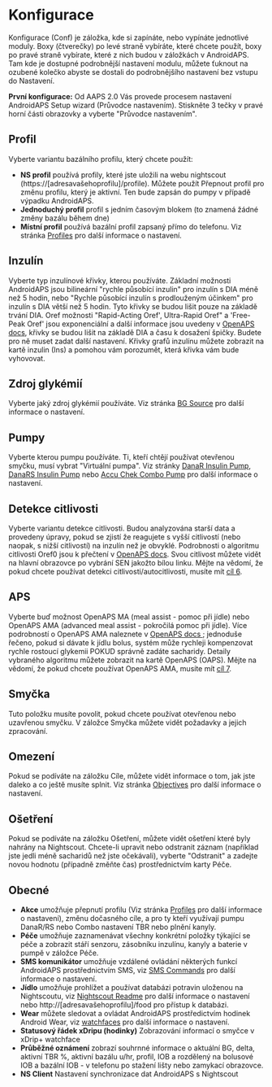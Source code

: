 # Konfigurace

Konfigurace (Conf) je záložka, kde si zapínáte, nebo vypínáte jednotlivé moduly. Boxy (čtverečky) po levé straně vybíráte, které chcete použít, boxy po pravé straně vybírate, které z nich budou v záložkách v AndroidAPS. Tam kde je dostupné podrobnější nastavení modulu, můžete ťuknout na ozubené kolečko abyste se dostali do podrobnějšího nastavení bez vstupu do Nastavení.

**První konfigurace:** Od AAPS 2.0 Vás provede procesem nastavení AndroidAPS Setup wizard (Průvodce nastavením). Stiskněte 3 tečky v pravé horní části obrazovky a vyberte "Průvodce nastavením".

## Profil

Vyberte variantu bazálního profilu, který chcete použít:

* **NS profil** používá profily, které jste uložili na webu nightscout (https://[adresavašehoprofilu]/profile). Můžete použít Přepnout profil pro změnu profilu, který je aktivní. Ten bude zapsán do pumpy v případě výpadku AndroidAPS.
* **Jednoduchý profil** profil s jedním časovým blokem (to znamená žádné změny bazálu během dne)
* **Místní profil** používá bazální profil zapsaný přímo do telefonu. Viz stránka [Profiles](../Usage/Profiles.md) pro další informace o nastavení.

## Inzulín

Vyberte typ inzulínové křivky, kterou používáte. Základní možnosti AndroidAPS jsou bilineární "rychle působící inzulin" pro inzulín s DIA méně než 5 hodin, nebo "Rychle působící inzulín s prodlouženým účinkem" pro inzulín s DIA větší než 5 hodin. Tyto křivky se budou lišit pouze na základě trvání DIA. Oref možnosti "Rapid-Acting Oref', Ultra-Rapid Oref" a 'Free-Peak Oref' jsou exponenciální a další informace jsou uvedeny v [OpenAPS docs](http://openaps.readthedocs.io/en/latest/docs/While%20You%20Wait%20For%20Gear/understanding-insulin-on-board-calculations.html#understanding-the-new-iob-curves-based-on-exponential-activity-curves), křivky se budou lišit na základě DIA a času k dosažení špičky. Budete pro ně muset zadat další nastavení. Křivky grafů inzulínu můžete zobrazit na kartě inzulin (Ins) a pomohou vám porozumět, která křivka vám bude vyhovovat.

## Zdroj glykémií

Vyberte jaký zdroj glykémií používáte. Viz stránka [BG Source](BG-Source.md) pro další informace o nastavení.

## Pumpy

Vyberte kterou pumpu používáte. Ti, kteří chtějí používat otevřenou smyčku, musí vybrat "Virtuální pumpa". Viz stránky [DanaR Insulin Pump](DanaR-Insulin-Pump.md), [DanaRS Insulin Pump](DanaRS-Insulin-Pump.md) nebo [Accu Chek Combo Pump](Accu-Chek-Combo-Pump.md) pro další informace o nastavení.

## Detekce citlivosti

Vyberte variantu detekce citlivosti. Budou analyzována starší data a provedeny úpravy, pokud se zjistí že reagujete s vyšší citlivostí (nebo naopak, s nižší citlivostí) na inzulín než je obvyklé. Podrobnosti o algoritmu citlivosti Oref0 jsou k přečtení v [OpenAPS docs](http://openaps.readthedocs.io/en/latest/docs/walkthrough/phase-4/advanced-features.html#auto-sensitivity-mode). Svou citlivost můžete vidět na hlavní obrazovce po vybrání SEN jakožto bílou linku. Mějte na vědomí, že pokud chcete používat detekci citlivosti/autocitlivosti, musíte mít [cíl 6](../Usage/Objectives).

## APS

Vyberte buď možnost OpenAPS MA (meal assist - pomoc při jídle) nebo OpenAPS AMA (advanced meal assist - pokročilá pomoc při jídle). Více podrobností o OpenAPS AMA naleznete v [ OpenAPS docs ](http://openaps.readthedocs.io/en/latest/docs/Customize-Iterate/autosens.html#advanced-meal-assist-or-ama); jednoduše řečeno, pokud si dávate k jídlu bolus, systém může rychleji kompenzovat rychle rostoucí glykemii POKUD správně zadáte sacharidy. Detaily vybraného algoritmu můžete zobrazit na kartě OpenAPS (OAPS). Mějte na vědomí, že pokud chcete používat OpenAPS AMA, musíte mít [cíl 7](../Usage/Objectives.md).

## Smyčka

Tuto položku musíte povolit, pokud chcete používat otevřenou nebo uzavřenou smyčku. V záložce Smyčka můžete vidět požadavky a jejich zpracování.

## Omezení

Pokud se podíváte na záložku Cíle, můžete vidět informace o tom, jak jste daleko a co ještě musíte splnit. Viz stránka [Objectives](../Usage/Objectives.md) pro další informace o nastavení.

## Ošetření

Pokud se podíváte na záložku Ošetření, můžete vidět ošetření které byly nahrány na Nightscout. Chcete-li upravit nebo odstranit záznam (například jste jedli méně sacharidů než jste očekávali), vyberte "Odstranit" a zadejte novou hodnotu (případně změňte čas) prostřednictvím karty Péče.

## Obecné

* **Akce** umožňuje přepnutí profilu (Viz stránka [Profiles](../Usage/Profiles.md) pro další informace o nastavení), změnu dočasného cíle, a pro ty kteří využívají pumpu DanaR/RS nebo Combo nastavení TBR nebo plnění kanyly.
* **Péče** umožňuje zaznamenávat všechny konkrétní položky týkající se péče a zobrazit stáří senzoru, zásobníku inzulínu, kanyly a baterie v pumpě v záložce Péče.
* **SMS komunikátor** umožňuje vzdálené ovládání některých funkcí AndroidAPS prostřednictvím SMS, viz [SMS Commands](../Usage/SMS-Commands.md) pro další informace o nastavení.
* **Jídlo** umožňuje prohlížet a používat databázi potravin uloženou na Nightscoutu, viz [Nightscout Readme](https://github.com/nightscout/cgm-remote-monitor#food-custom-foods) pro další informace o nastavení nebo http://[adresavašehoprofilu]/food pro přístup k databázi.
* **Wear** můžete sledovat a ovládat AndroidAPS prostředictvím hodinek Android Wear, viz [watchfaces](Watchfaces.md) pro další informace o nastavení.
* **Statusový řádek xDripu (hodinky)** Zobrazování informací o smyčce v xDrip+ watchface
* **Průběžné oznámení** zobrazí souhrnné informace o aktuální BG, delta, aktivní TBR %, aktivní bazálu u/hr, profil, IOB a rozdělený na bolusové IOB a bazální IOB - v telefonu po stažení lišty nebo zamykací obrazovce.
* **NS Client** Nastavení synchronizace dat AndroidAPS s Nightscout